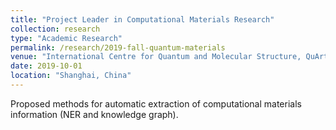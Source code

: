 ```yaml
---
title: "Project Leader in Computational Materials Research"
collection: research
type: "Academic Research"
permalink: /research/2019-fall-quantum-materials
venue: "International Centre for Quantum and Molecular Structure, QuArtist"
date: 2019-10-01
location: "Shanghai, China"
---
```


Proposed methods for automatic extraction of computational materials information (NER and knowledge graph).